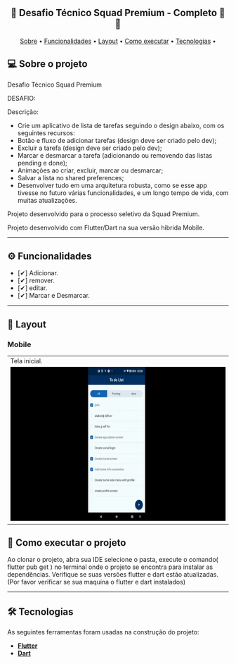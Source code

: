 <h2 align="center"> 
	🚧  Desafio Técnico Squad Premium  - Completo 🚀 🚧
</h2>

<p align="center">
 <a href="#-sobre-o-projeto">Sobre</a> •
 <a href="#-funcionalidades">Funcionalidades</a> •
 <a href="#-layout">Layout</a> • 
 <a href="#-como-executar-o-projeto">Como executar</a> • 
 <a href="#-tecnologias">Tecnologias</a> • 
</p>

## 💻 Sobre o projeto

Desafio Técnico Squad Premium 

DESAFIO:

Descrição:
- Crie um aplicativo de lista de tarefas seguindo o design abaixo, com os seguintes recursos:
- Botão e fluxo de adicionar tarefas (design deve ser criado pelo dev);
- Excluir a tarefa (design deve ser criado pelo dev);
- Marcar e desmarcar a tarefa (adicionando ou removendo das listas pending e done);
- Animações ao criar, excluir, marcar ou desmarcar;
- Salvar a lista no shared preferences;
- Desenvolver tudo em uma arquitetura robusta, como se esse app tivesse no futuro várias funcionalidades, e um longo tempo de vida, com muitas atualizações.



Projeto desenvolvido para o processo seletivo da Squad Premium.

Projeto desenvolvido com Flutter/Dart na sua versão hibrida Mobile.

---
## ⚙️ Funcionalidades

- [✔] Adicionar.
- [✔] remover.
- [✔] editar.
- [✔] Marcar e Desmarcar.

---
## 🎨 Layout
### Mobile
<table>
  <tr>
    <td>Tela inicial.</td>
  </tr>
  <tr>
    <td><img src="image\readme.gif" width=600 height=350></td>
  </tr>
 </table>

## 🚀 Como executar o projeto

Ao clonar o projeto, abra sua IDE selecione o pasta, execute o comando( flutter pub get ) no terminal onde o projeto se encontra para instalar as dependências.
Verifique se suas versões flutter e dart estão atualizadas.
(Por favor verificar se sua maquina o flutter e dart instalados)

---

## 🛠 Tecnologias
As seguintes ferramentas foram usadas na construção do projeto:

-  **[Flutter](https://flutter.dev)**
-  **[Dart](https://dart.dev)**


